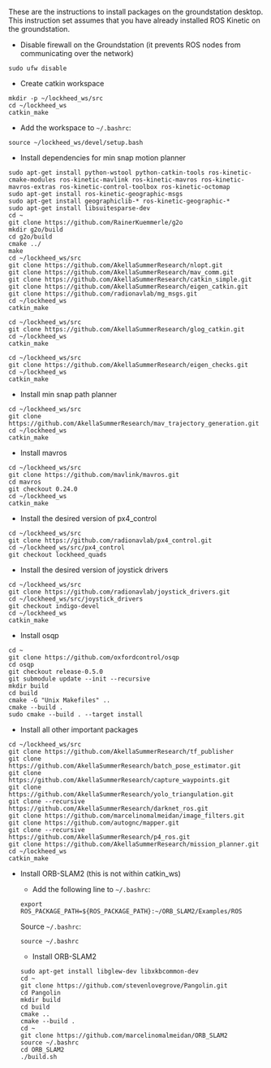 These are the instructions to install packages on the groundstation desktop. This instruction set assumes that you have already installed ROS Kinetic on the groundstation.

- Disable firewall on the Groundstation (it prevents ROS nodes from communicating over the network)

```
sudo ufw disable
```

- Create catkin workspace

```
mkdir -p ~/lockheed_ws/src
cd ~/lockheed_ws
catkin_make
```

- Add the workspace to `~/.bashrc`:

```
source ~/lockheed_ws/devel/setup.bash
```

- Install dependencies for min snap motion planner
```
sudo apt-get install python-wstool python-catkin-tools ros-kinetic-cmake-modules ros-kinetic-mavlink ros-kinetic-mavros ros-kinetic-mavros-extras ros-kinetic-control-toolbox ros-kinetic-octomap
sudo apt-get install ros-kinetic-geographic-msgs
sudo apt-get install geographiclib-* ros-kinetic-geographic-*
sudo apt-get install libsuitesparse-dev
cd ~
git clone https://github.com/RainerKuemmerle/g2o
mkdir g2o/build
cd g2o/build
cmake ../
make
cd ~/lockheed_ws/src
git clone https://github.com/AkellaSummerResearch/nlopt.git 
git clone https://github.com/AkellaSummerResearch/mav_comm.git
git clone https://github.com/AkellaSummerResearch/catkin_simple.git
git clone https://github.com/AkellaSummerResearch/eigen_catkin.git
git clone https://github.com/radionavlab/mg_msgs.git
cd ~/lockheed_ws
catkin_make

cd ~/lockheed_ws/src
git clone https://github.com/AkellaSummerResearch/glog_catkin.git
cd ~/lockheed_ws
catkin_make

cd ~/lockheed_ws/src
git clone https://github.com/AkellaSummerResearch/eigen_checks.git
cd ~/lockheed_ws
catkin_make
```

- Install min snap path planner

```
cd ~/lockheed_ws/src
git clone https://github.com/AkellaSummerResearch/mav_trajectory_generation.git
cd ~/lockheed_ws
catkin_make
```

- Install mavros

```
cd ~/lockheed_ws/src
git clone https://github.com/mavlink/mavros.git
cd mavros
git checkout 0.24.0
cd ~/lockheed_ws
catkin_make
```

- Install the desired version of px4_control

```
cd ~/lockheed_ws/src
git clone https://github.com/radionavlab/px4_control.git
cd ~/lockheed_ws/src/px4_control
git checkout lockheed_quads
```

- Install the desired version of joystick drivers

```
cd ~/lockheed_ws/src
git clone https://github.com/radionavlab/joystick_drivers.git
cd ~/lockheed_ws/src/joystick_drivers
git checkout indigo-devel
cd ~/lockheed_ws
catkin_make
```

- Install osqp
```
cd ~
git clone https://github.com/oxfordcontrol/osqp
cd osqp
git checkout release-0.5.0
git submodule update --init --recursive
mkdir build
cd build
cmake -G "Unix Makefiles" ..
cmake --build .
sudo cmake --build . --target install
```

- Install all other important packages

```
cd ~/lockheed_ws/src
git clone https://github.com/AkellaSummerResearch/tf_publisher
git clone https://github.com/AkellaSummerResearch/batch_pose_estimator.git
git clone https://github.com/AkellaSummerResearch/capture_waypoints.git
git clone https://github.com/AkellaSummerResearch/yolo_triangulation.git
git clone --recursive https://github.com/AkellaSummerResearch/darknet_ros.git
git clone https://github.com/marcelinomalmeidan/image_filters.git 
git clone https://github.com/autognc/mapper.git
git clone --recursive https://github.com/AkellaSummerResearch/p4_ros.git
git clone https://github.com/AkellaSummerResearch/mission_planner.git
cd ~/lockheed_ws
catkin_make
```

- Install ORB-SLAM2 (this is not within catkin_ws)

	- Add the following line to ```~/.bashrc```:

	```
	export ROS_PACKAGE_PATH=${ROS_PACKAGE_PATH}:~/ORB_SLAM2/Examples/ROS
	```
	
	Source `~/.bashrc`:
	```
	source ~/.bashrc
	```

	- Install ORB-SLAM2

	```
	sudo apt-get install libglew-dev libxkbcommon-dev
	cd ~
	git clone https://github.com/stevenlovegrove/Pangolin.git
	cd Pangolin
	mkdir build
	cd build
	cmake ..
	cmake --build .
	cd ~
	git clone https://github.com/marcelinomalmeidan/ORB_SLAM2
	source ~/.bashrc
	cd ORB_SLAM2
	./build.sh
	```
